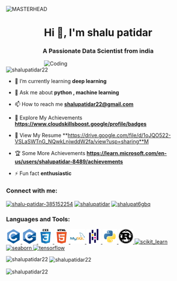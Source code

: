 ![MASTERHEAD](https://uwo.ca/sci/datascience/img/Placeholders/Data%20Science%20Slide.jpg)
<h1 align="center">Hi 👋, I'm shalu patidar</h1>
<h3 align="center">A Passionate Data Scientist from india</h3>

<img align="right" alt="Coding" width="400" src="https://user-images.githubusercontent.com/74038190/241765453-85cb9521-97c0-4a65-9358-7db8099fac7f.gif">

<p align="left"> <img src="https://komarev.com/ghpvc/?username=shalupatidar22&label=Profile%20views&color=0e75b6&style=flat" alt="shalupatidar22" /> </p>

- 🌱 I’m currently learning **deep learning**

- 💬 Ask me about **python , machine learning**

- 📫 How to reach me **shalupatidar22@gmail.com**

- 🏅 Explore My Achievements **https://www.cloudskillsboost.google/profile/badges**

- 📄 View My Resume **https://drive.google.com/file/d/1oJQO522-VSLaSWTnG_NQwkLnjwddW2fa/view?usp=sharing**M

- 🏆 Some More Achievements **https://learn.microsoft.com/en-us/users/shalupatidar-8489/achievements**

- ⚡ Fun fact **enthusiastic**

<h3 align="left">Connect with me:</h3>
<p align="left">
<a href="https://linkedin.com/in/shalu-patidar-385152254" target="blank"><img align="center" src="https://raw.githubusercontent.com/rahuldkjain/github-profile-readme-generator/master/src/images/icons/Social/linked-in-alt.svg" alt="shalu-patidar-385152254" height="30" width="40" /></a>
<a href="https://kaggle.com/shalupatidar" target="blank"><img align="center" src="https://raw.githubusercontent.com/rahuldkjain/github-profile-readme-generator/master/src/images/icons/Social/kaggle.svg" alt="shalupatidar" height="30" width="40" /></a>
<a href="https://www.geeksforgeeks.org/user/shalupat6gbq/" target="blank"><img align="center" src="https://raw.githubusercontent.com/rahuldkjain/github-profile-readme-generator/master/src/images/icons/Social/geeksforgeeks.svg" alt="shalupat6gbq" height="30" width="40" /></a>
</p>

<h3 align="left">Languages and Tools:</h3>
<p align="left"> <a href="https://www.cprogramming.com/" target="_blank" rel="noreferrer"> <img src="https://raw.githubusercontent.com/devicons/devicon/master/icons/c/c-original.svg" alt="c" width="40" height="40"/> </a> <a href="https://www.w3schools.com/cpp/" target="_blank" rel="noreferrer"> <img src="https://raw.githubusercontent.com/devicons/devicon/master/icons/cplusplus/cplusplus-original.svg" alt="cplusplus" width="40" height="40"/> </a> <a href="https://www.w3schools.com/css/" target="_blank" rel="noreferrer"> <img src="https://raw.githubusercontent.com/devicons/devicon/master/icons/css3/css3-original-wordmark.svg" alt="css3" width="40" height="40"/> </a> <a href="https://www.w3.org/html/" target="_blank" rel="noreferrer"> <img src="https://raw.githubusercontent.com/devicons/devicon/master/icons/html5/html5-original-wordmark.svg" alt="html5" width="40" height="40"/> </a> <a href="https://www.mysql.com/" target="_blank" rel="noreferrer"> <img src="https://raw.githubusercontent.com/devicons/devicon/master/icons/mysql/mysql-original-wordmark.svg" alt="mysql" width="40" height="40"/> </a> <a href="https://pandas.pydata.org/" target="_blank" rel="noreferrer"> <img src="https://raw.githubusercontent.com/devicons/devicon/2ae2a900d2f041da66e950e4d48052658d850630/icons/pandas/pandas-original.svg" alt="pandas" width="40" height="40"/> </a> <a href="https://www.python.org" target="_blank" rel="noreferrer"> <img src="https://raw.githubusercontent.com/devicons/devicon/master/icons/python/python-original.svg" alt="python" width="40" height="40"/> </a> <a href="https://www.rust-lang.org" target="_blank" rel="noreferrer"> <img src="https://raw.githubusercontent.com/devicons/devicon/master/icons/rust/rust-plain.svg" alt="rust" width="40" height="40"/> </a> <a href="https://scikit-learn.org/" target="_blank" rel="noreferrer"> <img src="https://upload.wikimedia.org/wikipedia/commons/0/05/Scikit_learn_logo_small.svg" alt="scikit_learn" width="40" height="40"/> </a> <a href="https://seaborn.pydata.org/" target="_blank" rel="noreferrer"> <img src="https://seaborn.pydata.org/_images/logo-mark-lightbg.svg" alt="seaborn" width="40" height="40"/> </a> <a href="https://www.tensorflow.org" target="_blank" rel="noreferrer"> <img src="https://www.vectorlogo.zone/logos/tensorflow/tensorflow-icon.svg" alt="tensorflow" width="40" height="40"/> </a> </p>

<p><img align="left" src="https://github-readme-stats.vercel.app/api/top-langs?username=shalupatidar22&show_icons=true&locale=en&layout=compact" alt="shalupatidar22" /></p>

<p>&nbsp;<img align="center" src="https://github-readme-stats.vercel.app/api?username=shalupatidar22&show_icons=true&locale=en" alt="shalupatidar22" /></p>

<p><img align="center" src="https://github-readme-streak-stats.herokuapp.com/?user=shalupatidar22&" alt="shalupatidar22" /></p>

